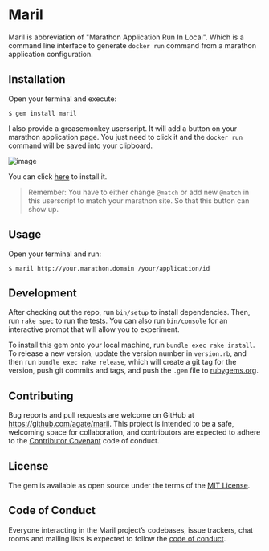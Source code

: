 # Maril

Maril is abbreviation of "Marathon Application Run In Local". Which is a command line interface to generate `docker run` command from a marathon application configuration.

## Installation

Open your terminal and execute:

```
$ gem install maril
```

I also provide a greasemonkey userscript. It will add a button on your marathon application page. You just need to click it and the `docker run` command will be saved into your clipboard.

![image](https://user-images.githubusercontent.com/21731/28947741-3bc76082-7877-11e7-8564-fed827369626.png)

You can click [here](https://raw.githubusercontent.com/agate/maril/master/userscript/maril.user.js) to install it.

> Remember: You have to either change `@match` or add new `@match` in this userscript to match your marathon site. So that this button can show up.

## Usage

Open your terminal and run:

```
$ maril http://your.marathon.domain /your/application/id
```

## Development

After checking out the repo, run `bin/setup` to install dependencies. Then, run `rake spec` to run the tests. You can also run `bin/console` for an interactive prompt that will allow you to experiment.

To install this gem onto your local machine, run `bundle exec rake install`. To release a new version, update the version number in `version.rb`, and then run `bundle exec rake release`, which will create a git tag for the version, push git commits and tags, and push the `.gem` file to [rubygems.org](https://rubygems.org).

## Contributing

Bug reports and pull requests are welcome on GitHub at https://github.com/agate/maril. This project is intended to be a safe, welcoming space for collaboration, and contributors are expected to adhere to the [Contributor Covenant](http://contributor-covenant.org) code of conduct.

## License

The gem is available as open source under the terms of the [MIT License](http://opensource.org/licenses/MIT).

## Code of Conduct

Everyone interacting in the Maril project’s codebases, issue trackers, chat rooms and mailing lists is expected to follow the [code of conduct](https://github.com/agate/maril/blob/master/CODE_OF_CONDUCT.md).
